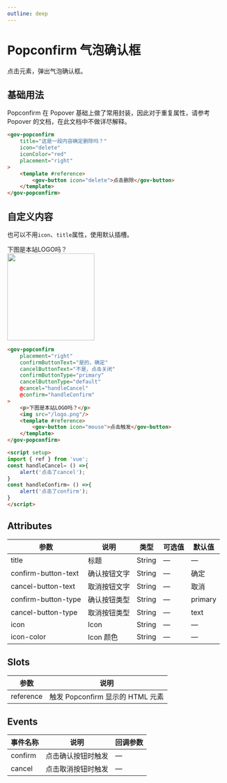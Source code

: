 ```yaml
---
outline: deep
---
```


# Popconfirm 气泡确认框

点击元素，弹出气泡确认框。

<script setup>
import { ref } from 'vue';
const handleCancel= () =>{
	alert('点击了cancel');
}

const handleConfirm= () =>{
	alert('点击了confirm');
}
</script>

## 基础用法

Popconfirm 在 Popover 基础上做了常用封装，因此对于重复属性，请参考 Popover 的文档，在此文档中不做详尽解释。

<demo-container class="demo-gov-form">
<gov-popconfirm
	title="这是一段内容确定删除吗？"
	icon="info"
	iconColor="red"
	placement="right"
>
	<template #reference>
		<gov-button icon="delete">点击删除</gov-button>
	</template>
</gov-popconfirm>
</demo-container>

```md
<gov-popconfirm
	title="这是一段内容确定删除吗？"
	icon="delete"
	iconColor="red"
	placement="right"
>
	<template #reference>
		<gov-button icon="delete">点击删除</gov-button>
	</template>
</gov-popconfirm>
```


## 自定义内容

也可以不用```icon```、```title```属性，使用默认插槽。

<demo-container class="demo-gov-form">
<gov-popconfirm
	placement="right"
	confirmButtonText="是的，确定"
	cancelButtonText="不是，点击关闭"
	confirmButtonType="primary"
	cancelButtonType="default"
	@cancel="handleCancel"
	@confirm="handleConfirm"
>
	<div>下图是本站LOGO吗？</div>
	<img src="/logo.png" width="200"/>
	<template #reference>
		<gov-button icon="mouse">点击触发</gov-button>
	</template>
</gov-popconfirm>
</demo-container>


```md
<gov-popconfirm
	placement="right"
	confirmButtonText="是的，确定"
	cancelButtonText="不是，点击关闭"
	confirmButtonType="primary"
	cancelButtonType="default"
	@cancel="handleCancel"
	@confirm="handleConfirm"
>
	<p>下图是本站LOGO吗？</p>
	<img src="/logo.png"/>
	<template #reference>
		<gov-button icon="mouse">点击触发</gov-button>
	</template>
</gov-popconfirm>

<script setup>
import { ref } from 'vue';
const handleCancel= () =>{
	alert('点击了cancel');
}
const handleConfirm= () =>{
	alert('点击了confirm');
}
</script>
```


## Attributes

<table>
  <thead>
    <tr>
      <th>参数</th>
      <th>说明</th>
      <th>类型</th>
      <th>可选值</th>
      <th>默认值</th>
    </tr>
  </thead>
  <tbody>
    <tr>
      <td>title</td>
      <td>标题</td>
      <td>String</td>
      <td>—</td>
      <td>—</td>
    </tr>
    <tr>
      <td>confirm-button-text</td>
      <td>确认按钮文字</td>
      <td>String</td>
      <td>—</td>
      <td>确定</td>
    </tr>
    <tr>
      <td>cancel-button-text</td>
      <td>取消按钮文字</td>
      <td>String</td>
      <td>—</td>
      <td>取消</td>
    </tr>
    <tr>
      <td>confirm-button-type</td>
      <td>确认按钮类型</td>
      <td>String</td>
      <td>—</td>
      <td>primary</td>
    </tr>
    <tr>
      <td>cancel-button-type</td>
      <td>取消按钮类型</td>
      <td>String</td>
      <td>—</td>
      <td>text</td>
    </tr>
    <tr>
      <td>icon</td>
      <td>Icon</td>
      <td>String</td>
      <td>—</td>
      <td>—</td>
    </tr>
    <tr>
      <td>icon-color</td>
      <td>Icon 颜色</td>
      <td>String</td>
      <td>—</td>
      <td>—</td>
    </tr>
  </tbody>
</table>


## Slots

<table>
  <thead>
    <tr>
      <th>参数</th>
      <th>说明</th>
    </tr>
  </thead>
  <tbody>
    <tr>
      <td>reference</td>
      <td>触发 Popconfirm 显示的 HTML 元素</td>
    </tr>
  </tbody>
</table>

## Events

<table>
  <thead>
    <tr>
      <th>事件名称</th>
      <th>说明</th>
      <th>回调参数</th>
    </tr>
  </thead>
  <tbody>
    <tr>
      <td>confirm</td>
      <td>点击确认按钮时触发</td>
      <td>—</td>
    </tr>
    <tr>
      <td>cancel</td>
      <td>点击取消按钮时触发</td>
      <td>—</td>
    </tr>
  </tbody>
</table>
